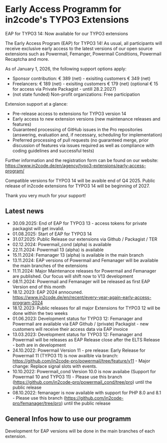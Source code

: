 # Early Access Programm for in2code's TYPO3 Extensions

EAP for TYPO3 14: Now available for our TYPO3 extensions

The Early Access Program (EAP) for TYPO3 14! As usual, all participants will receive exclusive early access to the latest versions of our open source extensions such as Powermail, Femanger, Powermail Conditions, Powermail Recaptcha and more.

As of January 1, 2026, the following support options apply:
* Sponsor contribution: € 389 (net) - exisiting customers € 349 (net)
* Freelancers: € 189 (net) - exisiting customers € 179 (net) (optional € 15 for access via Private Packagist - untill 28.2.2027)
* (not state funded) Non-profit organizations: Free participation 

Extension support at a glance:
* Pre-release access to extensions for TYPO3 version 14
* Early access to new extension versions (new maintenance releases and features)
* Guaranteed processing of GitHub issues in the Pro repositories (answering, evaluation and, if necessary, scheduling for implementation)
* Preferred processing of pull requests (no guaranteed merge, prior discussion of features via issues required as well as compliance with coding guidelines and successful tests)

Further information and the registration form can be found on our website: https://www.in2code.de/en/agency/typo3-extensions/early-access-program/

Compatible versions for TYPO3 14 will be avaible end of Q4 2025. Public release of in2code extensions for TYPO3 14 will be beginning of 2027. 

Thank you very much for your support!

## Latest news
* 30.09.2025: End of EAP for TYPO3 13 - access tokens for private packagist will get invalid. 
* 01.08.2025: Start of EAP for TYPO3 14
* 31.07.2025: Public Release our extensions via Github / Packagist / TER
* 02.12.2024: Powermail_cond (alpha) is available
* 22.11.2024: Powermail 13 (alpha)  is available
* 15.11.2024: Femanager 13 (alpha) is available in the main branch
* 13.11.2024: EAP versions of Powermail and Femanager will be available the main branches of the extensions
* 11.11.2024: Major Maintenance releases for Powermail and Femanager are published. Our focus will shift now to V13 development
* 08.11.2024: Powermail and Femanager will be released as first EAP Version end of this month
* 18.12.2023: EAP 2024 annocuned. https://www.in2code.de/en/recent/every-year-again-early-access-program-2024
* 18.12.2023: Public releases for all major Extensions for TYPO3 12 will be done within the two weeks
* 01.06.2023: Development status for TYPO3 12: Femanager and Powermail are available via EAP Github / (private) Packagist - new customers will receive their access data via EAP invoice
* 13.03.2023: Development status for TYPO3 12: Femanager and Powermail will be releases as EAP Release close after the ELTS Release - both are in development
* 24.10.2022: Powermail Version 11 - pre release: Early Release for Powermail 11 (TYPO3 11) is now availble via branch: https://github.com/in2code-pro/powermail/tree/feature/v11 - Major change: Replace signal slots with events.
* 10.10.2022: Powermail_cond Version 10.0 is now availabe (Support for Powermail 10 and TYPO3 11) - Please use this branch (https://github.com/in2code-pro/powermail_cond/tree/pro) until the public release
* 08.10.2022: femanager is now available with support for PHP 8.0 and 8.1 - Please use this branch (https://github.com/in2code-pro/femanager/tree/pro) until the public release

## General Infos how to use our programm

Development for EAP versions will be done in the main branches of each extension. 
